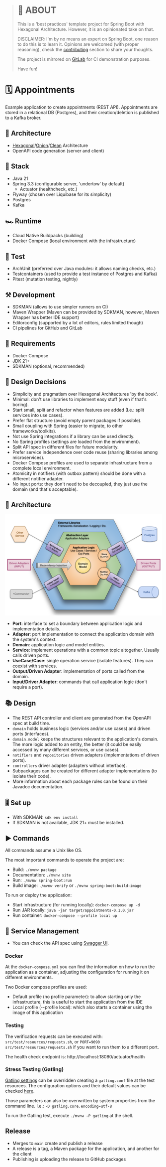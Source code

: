 
> # 🎯 ABOUT
> This is a 'best practices' template project for Spring Boot with Hexagonal Architecture. However,
> it is an opinionated take on that.
>
> DISCLAIMER: I'm by no means an expert on Spring Boot, one reason to do this is to learn it.
> Opinions are welcomed (with proper reasoning), check the [contributing] section to share your
> thoughts.
>
> The project is mirrored on [GitLab](https://gitlab.com/jaguililla/hexagonal_spring) for CI
> demonstration purposes.
>
> Have fun!

[contributing]: https://github.com/jaguililla/hexagonal_spring/contribute

# 🗓️ Appointments
Example application to create appointments (REST API). Appointments are stored in a relational DB
(Postgres), and their creation/deletion is published to a Kafka broker.

## 📘 Architecture
* [Hexagonal]/[Onion]/[Clean] Architecture
* OpenAPI code generation (server and client)

[Hexagonal]: https://alistair.cockburn.us/hexagonal-architecture
[Onion]: https://jeffreypalermo.com/2008/07/the-onion-architecture-part-1
[Clean]: https://blog.cleancoder.com/uncle-bob/2012/08/13/the-clean-architecture.html

## 🧰 Stack
* Java 21
* Spring 3.3 (configurable server, 'undertow' by default)
  * Actuator (healthcheck, etc.)
* Flyway (chosen over Liquibase for its simplicity)
* Postgres
* Kafka

## 🏎️ Runtime
* Cloud Native Buildpacks (building)
* Docker Compose (local environment with the infrastructure)

## 🧪 Test
* ArchUnit (preferred over Java modules: it allows naming checks, etc.)
* Testcontainers (used to provide a test instance of Postgres and Kafka)
* Pitest (mutation testing, nightly)

## ⚒️ Development
* SDKMAN (allows to use simpler runners on CI)
* Maven Wrapper (Maven can be provided by SDKMAN, however, Maven Wrapper has better IDE support)
* Editorconfig (supported by a lot of editors, rules limited though)
* CI pipelines for GitHub and GitLab

## 📑 Requirements
* Docker Compose
* JDK 21+
* SDKMAN (optional, recommended)

## 🤔 Design Decisions
* Simplicity and pragmatism over Hexagonal Architectures 'by the book'.
* Minimal: don't use libraries to implement easy stuff (even if that's boring).
* Start small, split and refactor when features are added (I.e.: split services into use cases).
* Prefer flat structure (avoid empty parent packages if possible).
* Small coupling with Spring (easier to migrate, to other frameworks/toolkits).
* Not use Spring integrations if a library can be used directly.
* No Spring profiles (settings are loaded from the environment).
* Split API spec in different files for future modularity.
* Prefer service independence over code reuse (sharing libraries among microservices).
* Docker Compose profiles are used to separate infrastructure from a complete local environment.
* Atomicity in notifiers (with outbox pattern) should be done with a different notifier adapter.
* No input ports: they don't need to be decoupled, they just use the domain (and that's acceptable).

## 📖 Architecture
![Architecture Diagram](https://raw.githubusercontent.com/jaguililla/hexagonal_spring/main/doc/architecture.svg)
* **Port**: interface to set a boundary between application logic and implementation details.
* **Adapter**: port implementation to connect the application domain with the system's context.
* **Domain**: application logic and model entities.
* **Service**: implement operations with a common topic altogether. Usually calls driven ports.
* **UseCase/Case**: single operation service (isolate features). They can coexist with services.
* **Output/Driven Adapter**: implementation of ports called from the domain.
* **Input/Driver Adapter**: commands that call application logic (don't require a port).

## 📚 Design
* The REST API controller and client are generated from the OpenAPI spec at build time.
* `domain` holds business logic (services and/or use cases) and driven ports (interfaces).
* `domain.model` keeps the structures relevant to the application's domain. The more logic added to
  an entity, the better (it could be easily accessed by many different services, or use cases).
* `notifiers` and `repositories` driven adapters (implementations of driven ports).
* `controllers` driver adapter (adapters without interface).
* Subpackages can be created for different adapter implementations (to isolate their code).
* More information about each package rules can be found on their Javadoc documentation.

## 🎚️ Set up
* With SDKMAN: `sdk env install`
* If SDKMAN is not available, JDK 21+ must be installed.

## ▶️ Commands
All commands assume a Unix like OS.

The most important commands to operate the project are:

* Build: `./mvnw package`
* Documentation: `./mvnw site`
* Run: `./mvnw spring-boot:run`
* Build image: `./mvnw verify` or `./mvnw spring-boot:build-image`

To run or deploy the application:

* Start infrastructure (for running locally): `docker-compose up -d`
* Run JAR locally: `java -jar target/appointments-0.1.0.jar`
* Run container: `docker-compose --profile local up`

## 🤖 Service Management
* You can check the API spec using [Swagger UI](http://localhost:8080/swagger-ui/index.html).

### Docker
At the `docker-compose.yml` you can find the information on how to run the application as a
container, adjusting the configuration for running it on different environments.

Two Docker compose profiles are used:
- Default profile (no profile parameter): to allow starting only the infrastructure, this is useful
  to start the application from the IDE
- Local profile (--profile local): which also starts a container using the image of this application

### Testing
The verification requests can be executed with: `src/test/resources/requests.sh`, or
`PORT=9090 src/test/resources/requests.sh` if you want to run them to a different port.

The health check endpoint is: http://localhost:18080/actuator/health

### Stress Testing (Gatling)
[Gatling settings] can be overridden creating a `gatling.conf` file at the test resources. The
configuration options and their default values can be checked [here][gatlingDefaults].

Those parameters can also be overwritten by system properties from the command line. I.e.:
`-D gatling.core.encoding=utf-8`

To run the Gatling test, execute `./mvnw -P gatling` at the shell.

[Gatling settings]: https://docs.gatling.io/reference/script/core/configuration
[gatlingDefaults]: https://github.com/gatling/gatling/blob/main/gatling-core/src/main/resources/gatling-defaults.conf

## Release
* Merges to `main` create and publish a release
* A release is a tag, a Maven package for the application, and another for the client
* Publishing is uploading the release to GitHub packages

